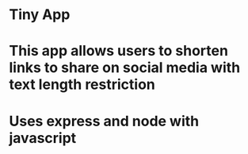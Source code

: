 # Tiny App

# This app allows users to shorten links to share on social media with text length restriction

# Uses express and node with javascript

